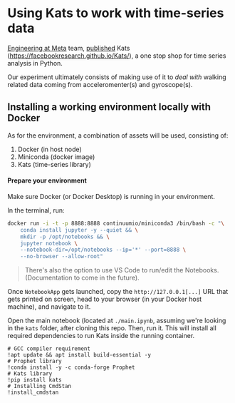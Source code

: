 # Using Kats to work with time-series data

[Engineering at Meta](https://engineering.fb.com/) team, [published](https://engineering.fb.com/2021/06/21/open-source/kats/) Kats (https://facebookresearch.github.io/Kats/), a one stop shop for time series analysis in Python.

Our experiment ultimately consists of making use of it to *deal with* walking related data coming from acceleromenter(s) and gyroscope(s).

## Installing a working environment locally with Docker

As for the environment, a combination of assets will be used, consisting of:

1. Docker (in host node)
2. Miniconda (docker image)
3. Kats (time-series library)

#### Prepare your environment

Make sure Docker (or Docker Desktop) is running in your environment.

In the terminal, run:

```bash
docker run -i -t -p 8888:8888 continuumio/miniconda3 /bin/bash -c "\
    conda install jupyter -y --quiet && \
    mkdir -p /opt/notebooks && \
    jupyter notebook \
    --notebook-dir=/opt/notebooks --ip='*' --port=8888 \
    --no-browser --allow-root"
```

> There's also the option to use VS Code to run/edit the Notebooks. (Documentation to come in the future).

Once `NotebookApp` gets launched, copy the `http://127.0.0.1[...]` URL that gets printed on screen, head to your browser (in your Docker host machine), and navigate to it.

Open the main notebook (located at `./main.ipynb`, assuming we're looking in the `kats` folder, after cloning this repo. Then, run it. This will install all required dependencies to run Kats inside the running container.

```
# GCC compiler requirement
!apt update && apt install build-essential -y
# Prophet library
!conda install -y -c conda-forge Prophet
# Kats library
!pip install kats
# Installing CmdStan
!install_cmdstan
```
